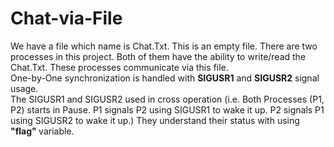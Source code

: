 # Chat-via-File
We have a file which name is Chat.Txt. This is an empty file. There are
two processes in this project. Both of them have the ability to write/read
the Chat.Txt. These processes communicate via this file. <br>
One-by-One synchronization is handled with <b>SIGUSR1</b> and <b>SIGUSR2</b> signal usage. <br>
The SIGUSR1 and SIGUSR2 used in cross operation (i.e. Both Processes (P1, P2)
starts in Pause. P1 signals P2 using SIGUSR1 to wake it up. P2 signals P1 using SIGUSR2
to wake it up.) They understand their status with using <b> "flag" </b> variable.
